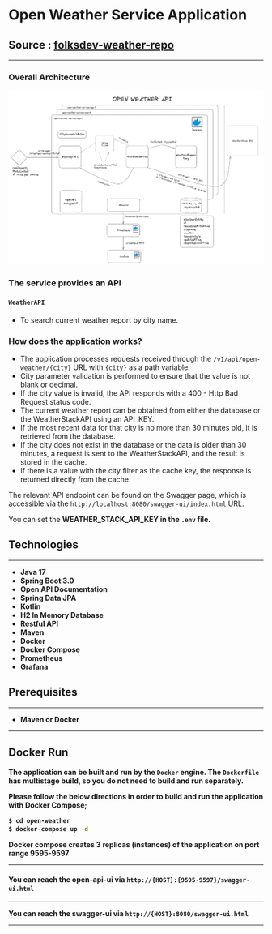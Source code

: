 # Open Weather Service Application

## Source : [folksdev-weather-repo](https://github.com/folksdev/open-weather)

---

### Overall Architecture

![Overall Architecture](assets/open-weather-api.jpeg)

### The service provides an API

#### `WeatherAPI`

* To search current weather report by city name.

### How does the application works?

* The application processes requests received through the `/v1/api/open-weather/{city}` URL with `{city}` as a path
  variable.
* City parameter validation is performed to ensure that the value is not blank or decimal.
* If the city value is invalid, the API responds with a 400 - Http Bad Request status code.
* The current weather report can be obtained from either the database or the WeatherStackAPI using an API_KEY.
* If the most recent data for that city is no more than 30 minutes old, it is retrieved from the database.
* If the city does not exist in the database or the data is older than 30 minutes, a request is sent to the
  WeatherStackAPI, and the result is stored in the cache.
* If there is a value with the city filter as the cache key, the response is returned directly from the cache.

The relevant API endpoint can be found on the Swagger page, which is accessible via
the `http://localhost:8080/swagger-ui/index.html` URL.

You can set the <b>WEATHER_STACK_API_KEY<b> in the `.env` file.

## Technologies

---

- Java 17
- Spring Boot 3.0
- Open API Documentation
- Spring Data JPA
- Kotlin
- H2 In Memory Database
- Restful API
- Maven
- Docker
- Docker Compose
- Prometheus
- Grafana

## Prerequisites

---

- Maven or Docker

---

## Docker Run

The application can be built and run by the `Docker` engine. The `Dockerfile` has multistage build, so you do not need
to build and run separately.

Please follow the below directions in order to build and run the application with Docker Compose;

```sh
$ cd open-weather
$ docker-compose up -d
```

Docker compose creates 3 replicas (instances) of the application on port range 9595-9597

---

#### You can reach the open-api-ui via  `http://{HOST}:{9595-9597}/swagger-ui.html`

---

You can reach the swagger-ui via  `http://{HOST}:8080/swagger-ui.html`

---